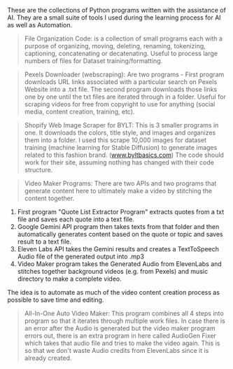 These are the collections of Python programs written with the assistance of AI. They are a small suite of tools I used during the learning process for AI as well as Automation.

>File Organization Code: is a collection of small programs each with a purpose of organizing, moving, deleting, renaming, tokenizing, captioning, concatenating or decatenating. Useful to process large numbers of files for Dataset training/formatting.

>Pexels Downloader (webscraping): Are two programs - First program downloads URL links associated with a particular search on Pexels Website into a .txt file. The second program downloads those links one by one until the txt files are iterated through in a folder. Useful for scraping videos for free from copyright to use for anything (social media, content creation, training, etc).

>Shopify Web Image Scraper for BYLT: This is 3 smaller programs in one. It downloads the colors, title style, and images and organizes them into a folder. I used this scrape 10,000 images for dataset training (machine learning for Stable Diffusion) to generate images related to this fashion brand. (www.byltbasics.com) The code should work for their site, assuming nothing has changed with their code structure.

>Video Maker Programs: There are two APIs and two programs that generate content here to ultimately make a video by stitching the content together.

1. First program "Quote List Extractor Program" extracts quotes from a txt file and saves each quote into a text file.
2. Google Gemini API program then takes texts from that folder and then automatically generates content based on the quote or topic and saves result to a text file.
3. Eleven Labs API takes the Gemini results and creates a TextToSpeech Audio file of the generated output into .mp3
4. Video Maker program takes the Generated Audio from ElevenLabs and stitches together background videos (e.g. from Pexels) and music directory to make a complete video.

The idea is to automate as much of the video content creation process as possible to save time and editing.

>All-In-One Auto Video Maker: This program combines all 4 steps into program so that it iterates through multiple work files.
In case there is an error after the Audio is generated but the video maker program errors out, there is an extra program in here called AudioGen Fixer which takes that audio file and tries to make the video again. This is so that we don't waste Audio credits from ElevenLabs since it is already created.